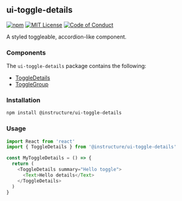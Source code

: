 ## ui-toggle-details

[![npm][npm]][npm-url]
[![MIT License][license-badge]][license]
[![Code of Conduct][coc-badge]][coc]

A styled toggleable, accordion-like component.

### Components

The `ui-toggle-details` package contains the following:

- [ToggleDetails](#ToggleDetails)
- [ToggleGroup](#ToggleGroup)

### Installation

```sh
npm install @instructure/ui-toggle-details
```

### Usage

```js
import React from 'react'
import { ToggleDetails } from '@instructure/ui-toggle-details'

const MyToggleDetails = () => {
  return (
    <ToggleDetails summary="Hello toggle">
      <Text>Hello details</Text>
    </ToggleDetails>
  )
}
```

[npm]: https://img.shields.io/npm/v/@instructure/ui-toggle-details.svg
[npm-url]: https://npmjs.com/package/@instructure/ui-toggle-details
[license-badge]: https://img.shields.io/npm/l/instructure-ui.svg?style=flat-square
[license]: https://github.com/instructure/instructure-ui/blob/master/LICENSE.md
[coc-badge]: https://img.shields.io/badge/code%20of-conduct-ff69b4.svg?style=flat-square
[coc]: https://github.com/instructure/instructure-ui/blob/master/CODE_OF_CONDUCT.md
